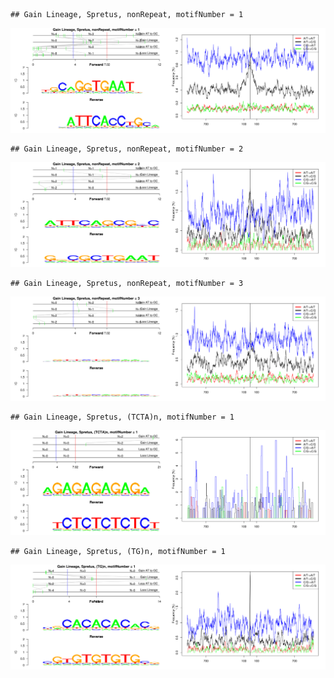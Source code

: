 

```
## Gain Lineage, Spretus, nonRepeat, motifNumber = 1
```

![plot of chunk motifPValues](figure/motifPValues1.png) 

```
## Gain Lineage, Spretus, nonRepeat, motifNumber = 2
```

![plot of chunk motifPValues](figure/motifPValues2.png) 

```
## Gain Lineage, Spretus, nonRepeat, motifNumber = 3
```

![plot of chunk motifPValues](figure/motifPValues3.png) 

```
## Gain Lineage, Spretus, (TCTA)n, motifNumber = 1
```

![plot of chunk motifPValues](figure/motifPValues4.png) 

```
## Gain Lineage, Spretus, (TG)n, motifNumber = 1
```

![plot of chunk motifPValues](figure/motifPValues5.png) 
  
